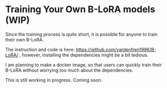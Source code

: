 # Training Your Own B-LoRA models (WIP)

Since the training process is quite short, it is possible for anyone to train their own B-LoRA.

The instruction and code is here: https://github.com/yardenfren1996/B-LoRA/ , however, installing the dependencies might be a bit tedious.

I am planning to make a docker image, so that users can quickly train their B-LoRA without worrying too much about the dependencies.

This is still working in progress. Coming soon.
